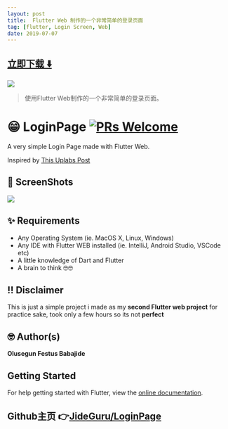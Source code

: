 ```yaml
---
layout: post
title:  Flutter Web 制作的一个非常简单的登录页面
tag: [flutter, Login Screen, Web]
date: 2019-07-07
---
```


 


## [立即下载 ️⬇️ ](https://codeload.github.com/JideGuru/LoginPage/zip/master) 


 
![](https://flutterawesome.com/content/images/2019/05/LoginPage.jpg)
 
>
> 使用Flutter Web制作的一个非常简单的登录页面。
>

 
# 😁 LoginPage [![PRs Welcome](https://img.shields.io/badge/PRs-welcome-brightgreen.svg?style=flat-square)](http://makeapullrequest.com)

A very simple Login Page made with Flutter Web.

Inspired by [This Uplabs Post](https://www.uplabs.com/posts/freebies)

## 📸 ScreenShots

<img src="https://raw.githubusercontent.com/JideGuru/LoginPage/master/assets/1.png"/>

## ✨ Requirements
* Any Operating System (ie. MacOS X, Linux, Windows)
* Any IDE with Flutter WEB installed (ie. IntelliJ, Android Studio, VSCode etc)
* A little knowledge of Dart and Flutter
* A brain to think 🤓🤓

## ‼️ Disclaimer

This is just a simple project i made as my **second Flutter web project** for practice sake, took only a few hours so its not **perfect**

## 🤓 Author(s)
**Olusegun Festus Babajide**

## Getting Started
For help getting started with Flutter, view the [online documentation](https://flutter.dev/web).
## Github主页 👉[JideGuru/LoginPage](http://github.com/JideGuru/LoginPage)